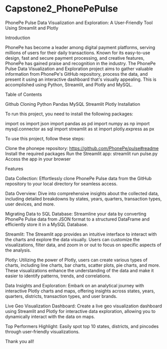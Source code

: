 # Capstone2_PhonePePulse
PhonePe Pulse Data Visualization and Exploration: A User-Friendly Tool Using Streamlit and Plotly

Introduction

PhonePe has become a leader among digital payment platforms, serving millions of users for their daily transactions. Known for its easy-to-use design, fast and secure payment processing, and creative features, PhonePe has gained praise and recognition in the industry. The PhonePe Pulse Data Visualization and Exploration project aims to gather valuable information from PhonePe's GitHub repository, process the data, and present it using an interactive dashboard that's visually appealing. This is accomplished using Python, Streamlit, and Plotly and MySQL.

Table of Contents

Github Cloning
Python
Pandas
MySQL
Streamlit
Plotly
Installation

To run this project, you need to install the following packages:

import os
import json
import pandas as pd
import numpy as np
import mysql.connector as sql
import streamlit as st
import plotly.express as px

To use this project, follow these steps:

Clone the phonepe repository: https://github.com/PhonePe/pulse#readme
Install the required packages
Run the Streamlit app: streamlit run pulse.py
Access the app in your browser 

Features

Data Collection: Effortlessly clone PhonePe Pulse data from the GitHub repository to your local directory for seamless access.

Data Overview: Dive into comprehensive insights about the collected data, including detailed breakdowns by states, years, quarters, transaction types, user devices, and more.

Migrating Data to SQL Database: Streamline your data by converting PhonePe Pulse data from JSON format to a structured DataFrame and efficiently store it in a MySQL Database.

Streamlit: The Streamlit app provides an intuitive interface to interact with the charts and explore the data visually. Users can customize the visualizations, filter data, and zoom in or out to focus on specific aspects of the analysis.

Plotly: Utilizing the power of Plotly, users can create various types of charts, including line charts, bar charts, scatter plots, pie charts, and more. These visualizations enhance the understanding of the data and make it easier to identify patterns, trends, and correlations.

Data Insights and Exploration: Embark on an analytical journey with interactive Plotly charts and maps, offering insights across states, years, quarters, districts, transaction types, and user brands.

Live Geo Visualization Dashboard: Create a live geo visualization dashboard using Streamlit and Plotly for interactive data exploration, allowing you to dynamically interact with the data on maps.

Top Performers Highlight: Easily spot top 10 states, districts, and pincodes through user-friendly visualizations.

Thank you all!  
